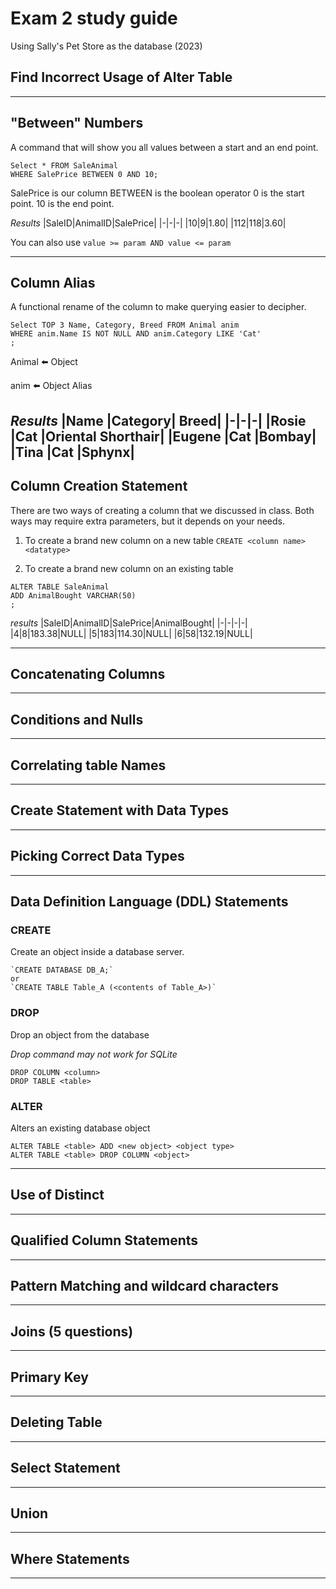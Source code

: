 # Exam 2 study guide
Using Sally's Pet Store as the database (2023)

##  Find Incorrect Usage of Alter Table
---

## "Between" Numbers
A command that will show you all values between a start and an end point.

```
Select * FROM SaleAnimal
WHERE SalePrice BETWEEN 0 AND 10;
```
SalePrice is our column
BETWEEN is the boolean operator
0 is the start point. 10 is the end point.

*Results*
|SaleID|AnimalID|SalePrice|
|-|-|-|
|10|9|1.80|
|112|118|3.60|

You can also use `value >= param AND value <= param`

---

## Column Alias
A functional rename of the column to make querying easier to decipher.
```
Select TOP 3 Name, Category, Breed FROM Animal anim
WHERE anim.Name IS NOT NULL AND anim.Category LIKE 'Cat'
;
```

Animal ⬅️ Object

anim ⬅️ Object Alias 

*Results*
|Name	|Category|	Breed|
|-|-|-|
|Rosie	|Cat	|Oriental Shorthair|
|Eugene	|Cat	|Bombay|
|Tina	|Cat	|Sphynx|
---

## Column Creation Statement
There are two ways of creating a column that we discussed in class.
Both ways may require extra parameters, but it depends on your needs.

1. To create a brand new column on a new table
`CREATE <column name> <datatype>`

2. To create a brand new column on an existing table
```
ALTER TABLE SaleAnimal
ADD AnimalBought VARCHAR(50)
;
```
*results*
|SaleID|AnimalID|SalePrice|AnimalBought|
|-|-|-|-|
|4|8|183.38|NULL|
|5|183|114.30|NULL|
|6|58|132.19|NULL|

---

## Concatenating Columns
---

## Conditions and Nulls
---

## Correlating table Names
---

## Create Statement with Data Types 
---

## Picking Correct Data Types
---

## Data Definition Language (DDL) Statements

### CREATE
Create an object inside a database server.

    `CREATE DATABASE DB_A;`
    or
    `CREATE TABLE Table_A (<contents of Table_A>)`

### DROP
Drop an object from the database

*Drop command may not work for SQLite*

    DROP COLUMN <column>
    DROP TABLE <table>

### ALTER
Alters an existing database object

    ALTER TABLE <table> ADD <new object> <object type>
    ALTER TABLE <table> DROP COLUMN <object>


---

## Use of Distinct 
---

## Qualified Column Statements
---

## Pattern Matching and wildcard characters
---

## Joins (5 questions)
---

## Primary Key
---

## Deleting Table
---

## Select Statement
---

## Union
---

## Where Statements
---



 